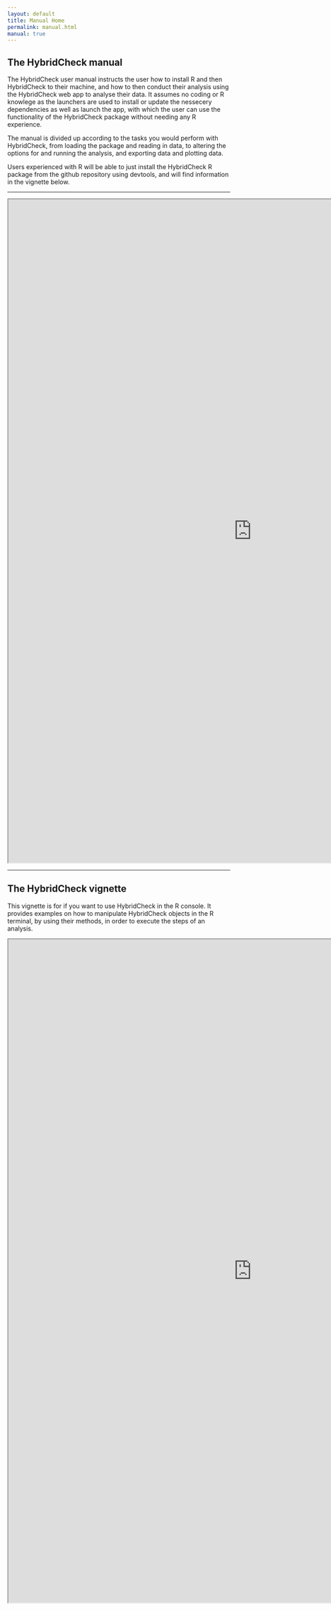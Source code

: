 ```yaml
---
layout: default
title: Manual Home
permalink: manual.html
manual: true
---
```


## The HybridCheck manual

The HybridCheck user manual instructs the user how to install R and then HybridCheck to their machine, and how to then conduct their analysis using the HybridCheck web app to analyse their data. It assumes no coding or R knowlege as the launchers are used to install or update the nessecery dependencies as well as launch the app, with which the user can use the functionality of the HybridCheck package without needing any R experience.

The manual is divided up according to the tasks you would perform with HybridCheck, from loading the package and reading in data, to altering the options for and running the analysis, and exporting data and plotting data.

Users experienced with R will be able to just install the HybridCheck R package from the github repository using devtools, and will find information in the vignette below.

-----

<div align="center">
<iframe src="http://ward9250.github.io/HybridCheck/Manual/HybridCheck_User_Manual.pdf" width=1100 height=1500></iframe>
</div>

<hr>

## The HybridCheck vignette

This vignette is for if you want to use HybridCheck in the R console. It provides
examples on how to manipulate HybridCheck objects in the R terminal, by using their
methods, in order to execute the steps of an analysis.

<div align="center">
<iframe src="http://ward9250.github.io/HybridCheck/Manual/HybridCheck-in-console.pdf" width=1100 height=1500></iframe>
</div>
